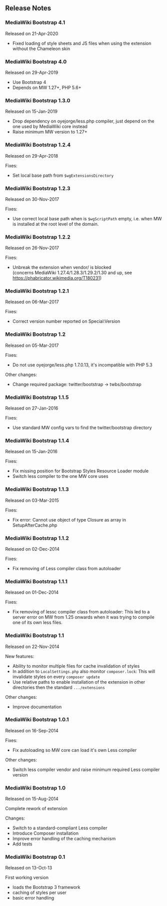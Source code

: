 ## Release Notes

### MediaWiki Bootstrap 4.1

Released on 21-Apr-2020

* Fixed loading of style sheets and JS files when using the extension without the Chameleon skin

### MediaWiki Bootstrap 4.0

Released on 29-Apr-2019

* Use Bootstrap 4
* Depends on MW 1.27+, PHP 5.6+

### MediaWiki Bootstrap 1.3.0

Released on 15-Jan-2019

* Drop dependency on oyejorge/less.php compiler, just depend on the one used by
  MediaWiki core instead 
* Raise minimum MW version to 1.27+

### MediaWiki Bootstrap 1.2.4

Released on 29-Apr-2018

Fixes:
* Set local base path from `$wgExtensionsDirectory`

### MediaWiki Bootstrap 1.2.3

Released on 30-Nov-2017

Fixes:
* Use correct local base path when is `$wgScriptPath` empty, i.e. when MW is
  installed at the root level of the domain.

### MediaWiki Bootstrap 1.2.2

Released on 26-Nov-2017

Fixes:
*  Unbreak the extension when vendor/ is blocked<br>
   (concerns MediaWiki 1.27.4/1.28.3/1.29.2/1.30 and up, see https://phabricator.wikimedia.org/T180231)

### MediaWiki Bootstrap 1.2.1

Released on 06-Mar-2017

Fixes:
* Correct version number reported on Special:Version

### MediaWiki Bootstrap 1.2

Released on 05-Mar-2017

Fixes:
* Do not use oyejorge/less.php 1.7.0.13, it's incompatible with PHP 5.3

Other changes:
* Change required package: twitter/bootstrap -> twbs/bootstrap

### MediaWiki Bootstrap 1.1.5

Released on 27-Jan-2016

Fixes:
* Use standard MW config vars to find the twitter/bootstrap directory

### MediaWiki Bootstrap 1.1.4

Released on 15-Jan-2016

Fixes:
* Fix missing position for Bootstrap Styles Resource Loader module
* Switch less compiler to the one MW core uses

### MediaWiki Bootstrap 1.1.3

Released on 03-Mar-2015

Fixes:
* Fix error: Cannot use object of type Closure as array in SetupAfterCache.php

### MediaWiki Bootstrap 1.1.2

Released on 02-Dec-2014

Fixes:
* Fix removing of Less compiler class from autoloader

### MediaWiki Bootstrap 1.1.1

Released on 01-Dec-2014

Fixes:
* Fix removing of lessc compiler class from autoloader:
  This led to a server error on MW from 1.25 onwards when it was trying to
  compile one of its own less files.

### MediaWiki Bootstrap 1.1

Released on 22-Nov-2014

New features:
* Ability to monitor multiple files for cache invalidation of styles
* In addition to `LocalSettings.php` also monitor `composer.lock`: This will
  invalidate styles on every `composer update`
* Use relative paths to enable installation of the extension in other
  directories then the standard `.../extensions`

Other changes:
* Improve documentation

### MediaWiki Bootstrap 1.0.1

Released on 16-Sep-2014

Fixes:
* Fix autoloading so MW core can load it's own Less compiler

Other changes:
* Switch less compiler vendor and raise minimum required Less compiler version

### MediaWiki Bootstrap 1.0

Released on 15-Aug-2014

Complete rework of extension

Changes:
* Switch to a standard-compliant Less compiler
* Introduce Composer installation
* Improve error handling of the caching mechanism
* Add tests

### MediaWiki Bootstrap 0.1

Released on 13-Oct-13

First working version
* loads the Bootstrap 3 framework
* caching of styles per user
* basic error handling
